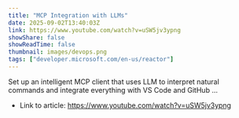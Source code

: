 ```yaml
---
title: "MCP Integration with LLMs"
date: 2025-09-02T13:40:03Z
link: https://www.youtube.com/watch?v=uSW5jv3ypng
showShare: false
showReadTime: false
thumbnail: images/devops.png
tags: ["developer.microsoft.com/en-us/reactor"]
---
```

Set up an intelligent MCP client that uses LLM to interpret natural commands and integrate everything with VS Code and GitHub ...

- Link to article: https://www.youtube.com/watch?v=uSW5jv3ypng